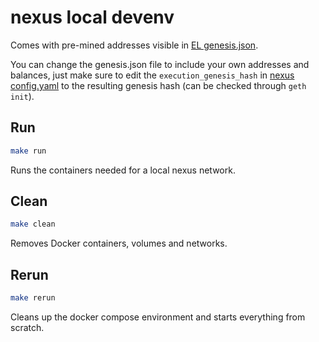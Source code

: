 # nexus local devenv

Comes with pre-mined addresses visible in [EL genesis.json](./geth/genesis.json#L31-L40).

You can change the genesis.json file to include your own addresses and balances,
just make sure to edit the  `execution_genesis_hash` in [nexus config.yaml](./nexus/config.yaml)
to the resulting genesis hash (can be checked through `geth init`).

## Run

```bash
make run
```

Runs the containers needed for a local nexus network.

## Clean

```bash
make clean
```

Removes Docker containers, volumes and networks.

## Rerun

```bash
make rerun
```

Cleans up the docker compose environment and starts everything from scratch.
